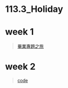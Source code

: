 # 113.3_Holiday
# week 1
> [畢業專題之旅](https://github.com/marcoleung052/113.3_holiday/blob/ec1cf4fd5ef49f68ad8b7eed8d888060b028af74/%E7%95%A2%E6%A5%AD%E5%B0%88%E9%A1%8C%E4%B9%8B%E6%97%85.pptx "游標顯示")  
# week 2
> [code](https://github.com/marcoleung052/113.3_holiday/blob/ddf2450fe5fb7085775279a707e0064095bce0e4/test.ipynb "游標顯示")  

